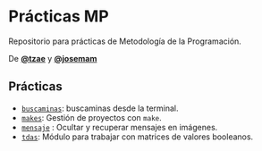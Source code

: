 # Prácticas MP
Repositorio para prácticas de Metodología de la Programación.

De [**@tzae**](https://github.com/tzae) y [**@josemam**](https://github.com/josemam)

## Prácticas

- [`buscaminas`](https://github.com/pbaeyens/practicas-mp/tree/master/buscaminas): buscaminas desde la terminal.
- [`makes`](https://github.com/pbaeyens/practicas-mp/tree/master/makes): Gestión de proyectos con `make`.
- [`mensaje`](https://github.com/pbaeyens/practicas-mp/tree/master/mensaje) : Ocultar y recuperar mensajes en imágenes.
- [`tdas`](https://github.com/pbaeyens/practicas-mp/tree/master/tdas): Módulo para trabajar con matrices de valores booleanos.
